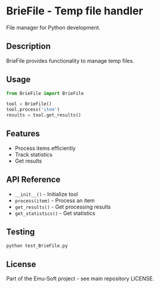# BrieFile - Temp file handler

File manager for Python development.

## Description

BrieFile provides functionality to manage temp files.

## Usage

```python
from BrieFile import BrieFile

tool = BrieFile()
tool.process('item')
results = tool.get_results()
```

## Features

- Process items efficiently
- Track statistics
- Get results

## API Reference

- `__init__()` - Initialize tool
- `process(item)` - Process an item
- `get_results()` - Get processing results
- `get_statistics()` - Get statistics

## Testing

```bash
python test_BrieFile.py
```

## License

Part of the Emu-Soft project - see main repository LICENSE.
